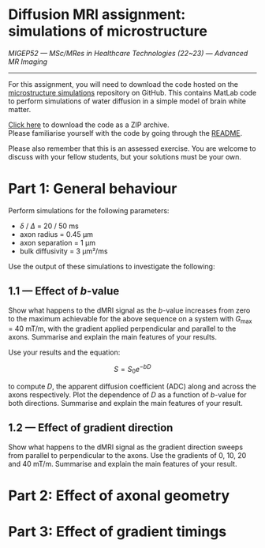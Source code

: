 # Diffusion MRI assignment: simulations of microstructure

_MIGEP52 — MSc/MRes in Healthcare Technologies (22~23) — Advanced MR Imaging_


---

For this assignment, you will need to download the code hosted on the
[microstructure
simulations](https://github.com/jdtournier/microstructure_simulations)
repository on GitHub. This contains MatLab code to perform simulations of
water diffusion in a simple model of brain white matter. 

[Click here](https://github.com/jdtournier/microstructure_simulations/archive/refs/heads/main.zip)
to download the code as a ZIP archive. \
Please familiarise yourself with the code by going through the
[README](https://github.com/jdtournier/microstructure_simulations/blob/main/README.md). 


Please also remember that this is an assessed exercise. You are welcome to discuss with your
fellow students, but your solutions must be your own.

# Part 1: General behaviour

Perform simulations for the following parameters:

- $\delta$ / $\Delta$ = 20 / 50 ms
- axon radius = 0.45 µm
- axon separation = 1 µm
- bulk diffusivity = 3 µm²/ms

Use the output of these simulations to investigate the following:


## 1.1 — Effect of _b_-value

Show what happens to the dMRI signal as the _b_-value increases from zero to
the maximum achievable for the above sequence on a system with
$G_{\textrm{max}}$ = 40 mT/m, with the gradient applied perpendicular and
parallel to the axons. Summarise and explain the main features of your results.

Use your results and the equation:

$$
S = S_0 e^{-bD}
$$

to compute $D$, the apparent diffusion coefficient (ADC) along and across the axons
respectively. Plot the dependence of $D$ as a function of _b_-value for both
directions. Summarise and explain the main features of your result.


## 1.2 — Effect of gradient direction

Show what happens to the dMRI signal as the gradient direction sweeps from
parallel to perpendicular to the axons. Use the gradients of 0, 10, 20 and 40
mT/m. Summarise and explain the main features of your result.


# Part 2: Effect of axonal geometry


# Part 3: Effect of gradient timings
